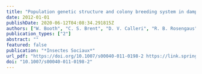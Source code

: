 ```yaml
---
title: "Population genetic structure and colony breeding system in dampwood termites (Zootermopsis angusticollis and Z. nevadensis nuttingi)"
date: 2012-01-01
publishDate: 2020-06-12T04:08:34.291815Z
authors: ["W. Booth", "C. S. Brent", "D. V. Calleri", "R. B. Rosengaus", "J. F. A. Traniello", "E. L. Vargo"]
publication_types: ["2"]
abstract: ""
featured: false
publication: "*Insectes Sociaux*"
url_pdf: "https://doi.org/10.1007/s00040-011-0198-2 https://link.springer.com/content/pdf/10.1007%2Fs00040-011-0198-2.pdf"
doi: "10.1007/s00040-011-0198-2"
---
```


